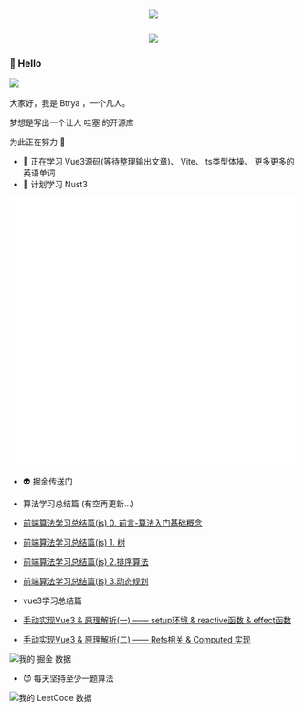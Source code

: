 <!-- 动态打字效果 -->
<h1 align="center">
   <img src="https://readme-typing-svg.herokuapp.com/?lines=%22Hi%2C%20There!%22;Welcome%20To%20Btrya%27s%20Page!&center=true&size=27">
</h1>

<!-- 贪吃蛇绿点 -->
<div align="center"><img src="https://cdn.jsdelivr.net/gh/Btrya/Btrya/contribution-snake/github-contribution-grid-snake.svg" /></div>

### 👋 Hello 

![](https://visitor-badge.glitch.me/badge?page_id=Btrya)

大家好，我是 Btrya ，一个凡人。

梦想是写出一个让人 哇塞 的开源库

为此正在努力 💪

- 🌱 正在学习 Vue3源码(等待整理输出文章)、 Vite、 ts类型体操、 更多更多的英语单词
- 🤔 计划学习 Nust3

![Metrics](/github-metrics.svg)

<!-- [欢迎查看我的掘金](https://juejin.cn/user/1591748568048941) -->
- 👽 掘金传送门
- 算法学习总结篇 (有空再更新...)
- [前端算法学习总结篇(js) 0. 前言-算法入门基础概念](https://juejin.cn/post/7021018780927000590)
- [前端算法学习总结篇(js) 1. 树](https://juejin.cn/post/7020798757230870535)
- [前端算法学习总结篇(js) 2.排序算法](https://juejin.cn/post/7023037679956656164)
- [前端算法学习总结篇(js) 3.动态规划](https://juejin.cn/post/7078340483344236557)

- vue3学习总结篇
- [手动实现Vue3 & 原理解析(一) —— setup环境 & reactive函数 & effect函数](https://juejin.cn/post/7084244897753989133)
- [手动实现Vue3 & 原理解析(二) —— Refs相关 & Computed 实现](https://juejin.cn/post/7085393997342081055)

![我的 掘金 数据](https://stats.justsong.cn/api/juejin?id=1591748568048941&theme=dark)

- 😈 每天坚持至少一题算法

![我的 LeetCode 数据](https://stats.justsong.cn/api/leetcode/?username=Btrya&cn=true&theme=dark)
